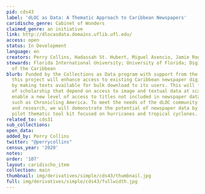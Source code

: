 ```yaml
---
pid: cds43
label: 'dLOC as Data: A Thematic Approach to Caribbean Newspapers'
caridischo_genre: Cabinet of Wonders
claimed_genre: an initiative
link: http://dlocasdata.domains.uflib.ufl.edu/
access: open
status: In Development
language: en
creators: Perry Collins, Hadassah St. Hubert, Miguel Asencio, Jamie Rogers; http://dlocasdata.domains.uflib.ufl.edu/project-team/
stewards: Florida International University; University of Florida; Digital Library
  of the Caribbean
blurb: Funded by the Collections as Data program with support from the Mellon Foundation,
  this project will enhance access to existing Caribbean newspaper digital collections
  by making texts available for bulk download to its users. This will facilitate modes
  of scholarship that depend on access to image and textual data at scale and will
  enable a new level of access to titles not included in newspaper data resources
  such as Chronicling America. To meet the needs of the dLOC community for teaching
  and research, we will demonstrate the potential of newspaper data by creating a
  pilot thematic tool kit focused on hurricanes and tropical cyclones.
related_to: cds31
sub_collections:
open_data:
added_by: Perry Collins
twitter: "@perrycollins"
census_year: '2020'
notes:
order: '107'
layout: caridischo_item
collection: main
thumbnail: img/derivatives/simple/cds43/thumbnail.jpg
full: img/derivatives/simple/cds43/fullwidth.jpg
---
```

